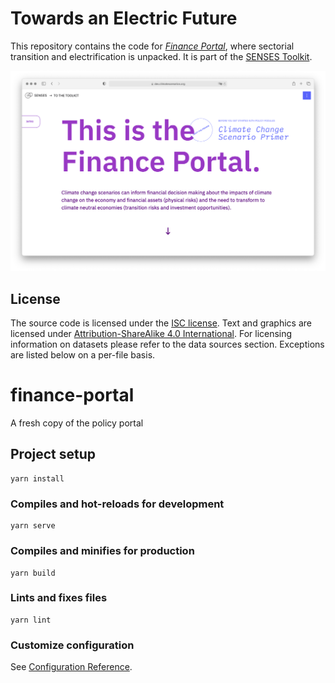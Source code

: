 # Towards an Electric Future
This repository contains the code for [*Finance Portal*](https://dev.climatescenarios.org/finance-portal/), where sectorial transition and electrification is unpacked. It is part of the [SENSES Toolkit](https://climatescenarios.org/).

![screenshot of the module](./finance-portal.png)

## License

The source code is licensed under the [ISC license](LICENSE.md). Text and graphics are licensed under [Attribution-ShareAlike 4.0 International](https://creativecommons.org/licenses/by-sa/4.0/). For licensing information on datasets please refer to the data sources section. Exceptions are listed below on a per-file basis.

# finance-portal
A fresh copy of the policy portal

## Project setup
```
yarn install
```

### Compiles and hot-reloads for development
```
yarn serve
```

### Compiles and minifies for production
```
yarn build
```

### Lints and fixes files
```
yarn lint
```

### Customize configuration
See [Configuration Reference](https://cli.vuejs.org/config/).
